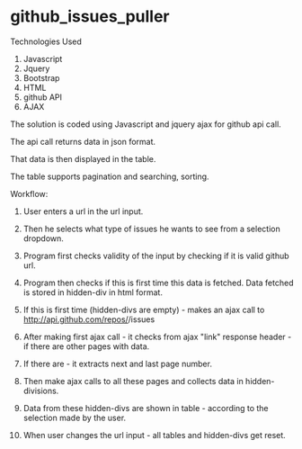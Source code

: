 # github_issues_puller
Technologies Used
  1. Javascript
  2. Jquery
  3. Bootstrap
  4. HTML
  5. github API
  6. AJAX

The solution is coded using Javascript and jquery ajax for github api call.

The api call returns data in json format. 

That data is then displayed in the table.

The table supports pagination and searching, sorting.

Workflow:

1. User enters a url in the url input.

2. Then he selects what type of issues he wants to see from a selection dropdown.

3. Program first checks validity of the input by checking if it is valid github url.

4. Program then checks if this is first time this data is fetched. Data fetched is stored in hidden-div in html format.

5. If this is first time (hidden-divs are empty) - makes an ajax call to 
  http://api.github.com/repos/<github repo name>/issues
  
6. After making first ajax call - it checks from ajax "link" response header - if there are other pages with data.

7. If there are - it extracts next and last page number.

8. Then make ajax calls to all these pages and collects data in hidden-divisions. 

9. Data from these hidden-divs are shown in table - according to the selection made by the user.

10. When user changes the url input - all tables and hidden-divs get reset.





